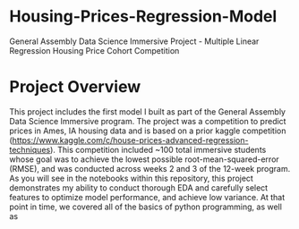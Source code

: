 # Housing-Prices-Regression-Model
General Assembly Data Science Immersive Project - Multiple Linear Regression Housing Price Cohort Competition
# Project Overview
This project includes the first model I built as part of the General Assembly Data Science Immersive program. The project was a competition to predict prices in Ames, IA housing data and is based on a prior kaggle competition (https://www.kaggle.com/c/house-prices-advanced-regression-techniques). This competition included ~100 total immersive students whose goal was to achieve the lowest possible root-mean-squared-error (RMSE), and was conducted across weeks 2 and 3 of the 12-week program. As you will see in the notebooks within this repository, this project demonstrates my ability to conduct thorough EDA and carefully select features to optimize model performance, and achieve low variance. At that point in time, we covered all of the basics of python programming, as well as 
